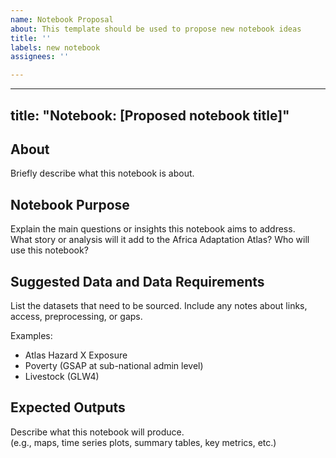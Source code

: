 ```yaml
---
name: Notebook Proposal
about: This template should be used to propose new notebook ideas
title: ''
labels: new notebook
assignees: ''

---
```


---
title: "Notebook: [Proposed notebook title]"
---

## About
Briefly describe what this notebook is about.  

## Notebook Purpose
Explain the main questions or insights this notebook aims to address.  
What story or analysis will it add to the Africa Adaptation Atlas?
Who will use this notebook?

## Suggested Data and Data Requirements
List the datasets that need to be sourced.
Include any notes about links, access, preprocessing, or gaps.

Examples:
- Atlas Hazard X Exposure
- Poverty (GSAP at sub-national admin level)
- Livestock (GLW4)

## Expected Outputs
Describe what this notebook will produce.  
(e.g., maps, time series plots, summary tables, key metrics, etc.)
